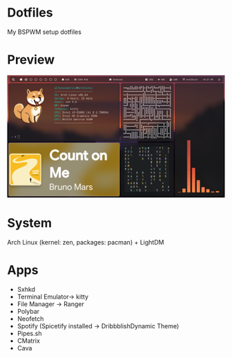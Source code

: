 # Dotfiles
My BSPWM setup dotfiles

# Preview
![Preview](./src/preview.png)

# System
Arch Linux (kernel: zen, packages: pacman) + LightDM

# Apps
  - Sxhkd
  - Terminal Emulator-> kitty
  - File Manager -> Ranger
  - Polybar
  - Neofetch
  - Spotify (Spicetify installed -> DribbblishDynamic Theme)
  - Pipes.sh
  - CMatrix
  - Cava
